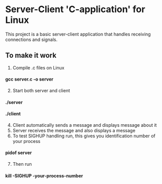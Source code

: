 # Server-Client 'C-application' for Linux

This project is a basic server-client application that handles receiving connections 
and signals.

## To make it work

1. Compile .c files on Linux
#### gcc server.c -o server
2. Start both server and client
#### ./server
#### ./client
4. Client automatically sends a message and displays message about it
5. Server receives the message and also displays a message
6. To test SIGHUP handling run, this gives you identification number of your process
#### pidof server
7. Then run
#### kill -SIGHUP -your-process-number

